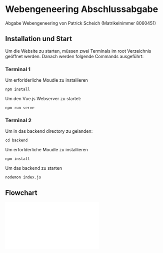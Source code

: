 # Webengeneering Abschlussabgabe

Abgabe Webengeneering von Patrick Scheich (Matrikelnimmer 8060451)

## Installation und Start
Um die Website zu starten, müssen zwei Terminals im root Verzeichnis geöffnet werden.
Danach werden folgende Commands ausgeführt:

### Terminal 1

Um erforlderliche Moudle zu installieren
````
npm install
````

Um den Vue.js Webserver zu startet:
````
npm run serve
````

### Terminal 2
Um in das backend directory zu gelanden:
````
cd backend
````

Um erforlderliche Moudle zu installieren
````
npm install
````

Um das backend zu starten
````
nodemon index.js
````


## Flowchart
<embed src="activity.pdf" type="application/pdf">
